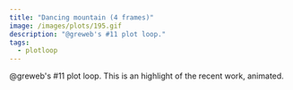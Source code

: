 ```yaml
---
title: "Dancing mountain (4 frames)"
image: /images/plots/195.gif
description: "@greweb's #11 plot loop."
tags:
  - plotloop
---
```


@greweb's #11 plot loop. This is an highlight of the recent work, animated.
